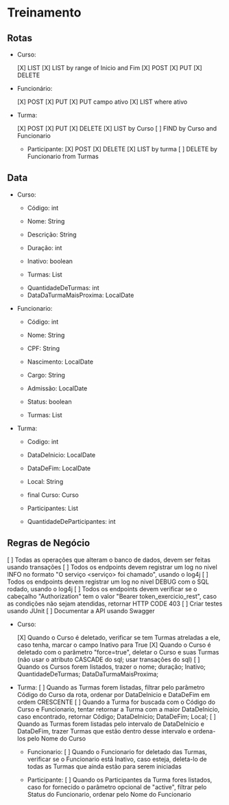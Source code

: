 # Treinamento

## Rotas

- Curso:

  [X] LIST
  [X] LIST by range of Inicio and Fim
  [X] POST
  [X] PUT
  [X] DELETE

- Funcionário:

  [X] POST
  [X] PUT
  [X] PUT campo ativo
  [X] LIST where ativo

- Turma:

  [X] POST
  [X] PUT
  [X] DELETE
  [X] LIST by Curso
  [ ] FIND by Curso and Funcionario

  - Participante:
    [X] POST
    [X] DELETE
    [X] LIST by turma
    [ ] DELETE by Funcionario from Turmas

## Data

- Curso:

  - Código: int
  - Nome: String
  - Descrição: String
  - Duração: int
  - Inativo: boolean

  - Turmas: List<Turma>

  [//]: # "Virtual"

  - QuantidadeDeTurmas: int
  - DataDaTurmaMaisProxima: LocalDate

- Funcionario:

  - Código: int
  - Nome: String
  - CPF: String
  - Nascimento: LocalDate
  - Cargo: String
  - Admissão: LocalDate
  - Status: boolean

  - Turmas: List<Turma>

- Turma:

  - Codigo: int
  - DataDeInicio: LocalDate
  - DataDeFim: LocalDate
  - Local: String

  - final Curso: Curso

  - Participantes: List<Funcionario>

  [//]: # "Virtual"

  - QuantidadeDeParticipantes: int

## Regras de Negócio

[ ] Todas as operações que alteram o banco de dados, devem ser feitas usando transações
[ ] Todos os endpoints devem registrar um log no nivel INFO no formato "O serviço <serviço> foi chamado", usando o log4j
[ ] Todos os endpoints devem registrar um log no nivel DEBUG com o SQL rodado, usando o log4j
[ ] Todos os endpoints devem verificar se o cabeçalho "Authorization" tem o valor "Bearer token_exercicio_rest", caso as condições não sejam atendidas, retornar HTTP CODE 403
[ ] Criar testes usando JUnit
[ ] Documentar a API usando Swagger

- Curso:

  [X] Quando o Curso é deletado, verificar se tem Turmas atreladas a ele, caso tenha, marcar o campo Inativo para True
  [X] Quando o Curso é deletado com o parâmetro "force=true", deletar o Curso e suas Turmas (não usar o atributo CASCADE do sql; usar transações do sql)
  [ ] Quando os Cursos forem listados, trazer o nome; duração; Inativo; QuantidadeDeTurmas; DataDaTurmaMaisProxima;

- Turma:
  [ ] Quando as Turmas forem listadas, filtrar pelo parâmetro Código do Curso da rota, ordenar por DataDeInicio e DataDeFim em ordem CRESCENTE
  [ ] Quando a Turma for buscada com o Código do Curso e Funcionario, tentar retornar a Turma com a maior DataDeInicio, caso encontrado, retornar Código; DataDeInicio; DataDeFim; Local;
  [ ] Quando as Turmas forem listadas pelo intervalo de DataDeInicio e DataDeFim, trazer Turmas que estão dentro desse intervalo e ordena-los pelo Nome do Curso

  - Funcionario:
    [ ] Quando o Funcionario for deletado das Turmas, verificar se o Funcionario está Inativo, caso esteja, deleta-lo de todas as Turmas que ainda estão para serem iniciadas

  - Participante:
    [ ] Quando os Participantes da Turma fores listados, caso for fornecido o parâmetro opcional de "active", filtrar pelo Status do Funcionario, ordenar pelo Nome do Funcionario

